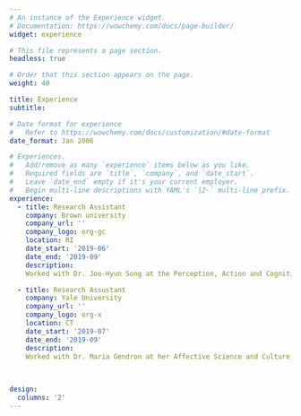 ```yaml
---
# An instance of the Experience widget.
# Documentation: https://wowchemy.com/docs/page-builder/
widget: experience

# This file represents a page section.
headless: true

# Order that this section appears on the page.
weight: 40

title: Experience
subtitle:

# Date format for experience
#   Refer to https://wowchemy.com/docs/customization/#date-format
date_format: Jan 2006

# Experiences.
#   Add/remove as many `experience` items below as you like.
#   Required fields are `title`, `company`, and `date_start`.
#   Leave `date_end` empty if it's your current employer.
#   Begin multi-line descriptions with YAML's `|2-` multi-line prefix.
experience:
  - title: Research Assistant
    company: Brown university
    company_url: ''
    company_logo: org-gc
    location: RI
    date_start: '2019-06'
    date_end: '2019-09'
    description:     
    Worked with Dr. Joo-Hyun Song at the Perception, Action and Cognition Lab to explore whether visuomotoraction training enhances people’s mental rotation abilities on maps. Designed and conducted action experiments using Sketchup, MATLAB Psychtoolbox and movement tracking pad. Analyzed data on hand movement trajectory and reaction performance using MATLAB. Poster presented by lab member Claire McEwen at the 2019 Annual Meeting of Vision Sciences Society.

  - title: Research Assustant
    company: Yale University
    company_url: ''
    company_logo: org-x
    location: CT
    date_start: '2019-07'
    date_end: '2019-09'
    description: 
    Worked with Dr. Maria Gendron at her Affective Science and Culture Lab to study the cultural differences on emotional components in Chinese and Americans' oral expressions after they viewed the Heider-Simmel Mental State video clips. Conducted natural language meaning analysis using Meaning Extraction Helper and ZhToken.
    
    

design:
  columns: '2'
---
```

